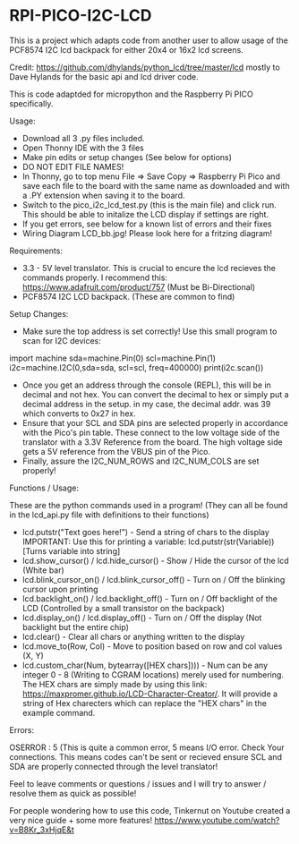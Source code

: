 # RPI-PICO-I2C-LCD
This is a project which adapts code from another user to allow usage of the PCF8574 I2C lcd backpack for either 20x4 or 16x2 lcd screens.

Credit: https://github.com/dhylands/python_lcd/tree/master/lcd mostly to Dave Hylands for the basic api and lcd driver code.

This is code adaptded for micropython and the Raspberry Pi PICO specifically.

Usage: 
- Download all 3 .py files included. 
- Open Thonny IDE with the 3 files
- Make pin edits or setup changes (See below for options) 
- DO NOT EDIT FILE NAMES!
- In Thonny, go to top menu File => Save Copy => Raspberry Pi Pico and save each file to the board with the same name as downloaded and with a .PY extension when saving it to the board. 
- Switch to the pico_i2c_lcd_test.py (this is the main file) and click run. This should be able to initalize the LCD display if settings are right.
- If you get errors, see below for a known list of errors and their fixes
- Wiring Diagram LCD_bb.jpg! Please look here for a fritzing diagram!

Requirements:
- 3.3 - 5V level translator. This is crucial to encure the lcd recieves the commands properly. I recommend this: https://www.adafruit.com/product/757 (Must be Bi-Directional)
- PCF8574 I2C LCD backpack. (These are common to find)

Setup Changes:
- Make sure the top address is set correctly!
Use this small program to scan for I2C devices:

import machine
sda=machine.Pin(0)
scl=machine.Pin(1)
i2c=machine.I2C(0,sda=sda, scl=scl, freq=400000)
print(i2c.scan())

- Once you get an address through the console (REPL), this will be in decimal and not hex. You can convert the decimal to hex or simply put a decimal address in the setup.
in my case, the decimal addr. was 39 which converts to 0x27 in hex.
- Ensure that your SCL and SDA pins are selected properly in accordance with the Pico's pin table. These connect to the low voltage side of the translator with a 3.3V Reference from the board. The high voltage side gets a 5V reference from the VBUS pin of the Pico.
- Finally, assure the I2C_NUM_ROWS and I2C_NUM_COLS are set properly!

Functions / Usage: 

These are the python commands used in a program! (They can all be found in the lcd_api.py file with definitions to their functions)
- lcd.putstr("Text goes here!")                     - Send a string of chars to the display IMPORTANT: Use this for printing a variable: lcd.putstr(str(Variable)) [Turns variable into string] 
- lcd.show_cursor() / lcd.hide_cursor()             - Show / Hide the cursor of the lcd (White bar)
- lcd.blink_cursor_on() / lcd.blink_cursor_off()    - Turn on / Off the blinking cursor upon printing
- lcd.backlight_on() / lcd.backlight_off()          - Turn on / Off backlight of the LCD (Controlled by a small transistor on the backpack)
- lcd.display_on() / lcd.display_off()              - Turn on / Off the display (Not backlight but the entire chip)
- lcd.clear()                                       - Clear all chars or anything written to the display
- lcd.move_to(Row, Col)                             - Move to position based on row and col values (X, Y)
- lcd.custom_char(Num, bytearray([HEX chars])))     - Num can be any integer 0 - 8 (Writing to CGRAM locations) merely used for numbering. The HEX chars are simply made by using this link: https://maxpromer.github.io/LCD-Character-Creator/. It will provide a string of Hex charecters which can replace the "HEX chars" in the example command.

Errors:

OSERROR : 5 (This is quite a common error, 5 means I/O error. Check Your connections. This means codes can't be sent or recieved ensure SCL and SDA are properly connected through the level translator!

Feel to leave comments or questions / issues and I will try to answer / resolve them as quick as possible!

For people wondering how to use this code, Tinkernut on Youtube created a very nice guide + some more features! https://www.youtube.com/watch?v=B8Kr_3xHjqE&t


